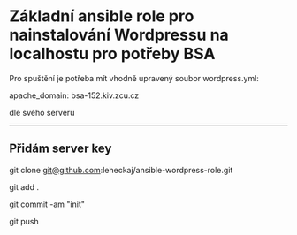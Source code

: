 # Základní ansible role pro nainstalování Wordpressu na localhostu pro potřeby BSA

Pro spuštění je potřeba mít vhodně upravený soubor wordpress.yml:

apache_domain: bsa-152.kiv.zcu.cz

dle svého serveru

--------------------
Přidám server key 
-------------------


git clone git@github.com:leheckaj/ansible-wordpress-role.git

git add .

git commit -am "init"

git push
